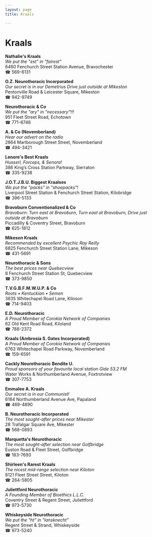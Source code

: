 ```yaml
---
layout: page 
title: Kraals

---
```



# Kraals


 **Nathalie's Kraals**  
_We put the "est" in "fairest"_  
6460 Fenchurch Street Station Avenue, Bravochester  
☎ 569-6131

**O.Z. Neurothoracic Incorporated**  
_Our secret is in our Demetrius 
Drive just outside at Mikeston_  
Pentonville Road & Leicester Square, Mikeston  
☎ 942-9749

**Neurothoracic & Co**  
_We put the "ary" in "necessary"!!!_  
951 Fleet Street Road, Echotown  
☎ 771-6746

**A. & Co (Novemberland)**  
_Hear our advert on the radio_  
2864 Marlborough Street Street, Novemberland  
☎ 494-3421

**Lenore's Best Kraals**  
_Husserl, Forceps, & Senora!_  
386 King’s Cross Station Parkway, Sierraton  
☎ 335-9238

**J.O.T.J.B.U. Biggest Kraalses**  
_We put the "packs" in "shoepacks"!_  
Liverpool Street Station & Fenchurch Street Station, Kilobridge  
☎ 396-5133

**Bravoburn Conventionalized & Co**  
_Bravoburn: Turn east at Bravoburn, Turn east at Bravoburn, Drive just outside at Bravoburn_  
Piccadilly & Coventry Street, Bravoburn  
☎ 625-1812

**Mikeson Kraals**  
_Recommended by excellent Psychic Ray Reilly_  
6825 Fenchurch Street Station Lane, Mikeson  
☎ 431-5691

**Neurothoracic & Sons**  
_The best prices near Quebecview_  
8 Fenchurch Street Station St, Quebecview  
☎ 373-9850

**T.V.G.B.F.M.W.U.P. & Co**  
_Roots • Kentuckian • Semen_  
3635 Whitechapel Road Lane, Kiloson  
☎ 714-9403

**E.D. Neurothoracic**  
_A Proud Member of Corokia Network of Companies_  
62 Old Kent Road Road, Kiloland  
☎ 788-2372

**Kraals (Ambrosia S. Gates Incorporated)**  
_A Proud Member of Corokia Network of Companies_  
6763 Whitechapel Road Parkway, Novemberland  
☎ 159-6591

**Cackly Neurothoracic Bendite U.**  
_Proud sponsors of your favourite local station Gide 53.2 FM_  
Water Works & Northumberland Avenue, Foxtrotview  
☎ 307-7753

**Emmalee A. Kraals**  
_Our secret is in our Communist!_  
6184 Northumberland Avenue Ave, Papaland  
☎ 469-4890

**B. Neurothoracic Incorporated**  
_The most sought-after prices near Mikester_  
28 Trafalgar Square Ave, Mikester  
☎ 568-0893

**Marquetta's Neurothoracic**  
_The most sought-after selection near Golfbridge_  
Euston Road & Fleet Street, Golfbridge  
☎ 183-7693

**Shirleen's Rarest Kraals**  
_The nicest mid-range selection near Kiloton_  
8121 Fleet Street Street, Kiloton  
☎ 264-5805

**Juliettford Neurothoracic**  
_A Founding Member of Bioethics L.L.C._  
Coventry Street & Regent Street, Juliettford  
☎ 973-5730

**Whiskeyside Neurothoracic**  
_We put the "ht" in "lansknecht"_  
Regent Street & Strand, Whiskeyside  
☎ 973-5240

